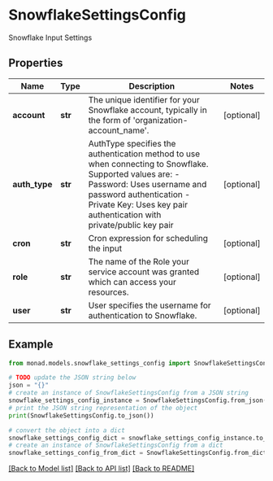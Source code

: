 # SnowflakeSettingsConfig

Snowflake Input Settings

## Properties

Name | Type | Description | Notes
------------ | ------------- | ------------- | -------------
**account** | **str** | The unique identifier for your Snowflake account, typically in the form of &#39;organization-account_name&#39;. | [optional] 
**auth_type** | **str** | AuthType specifies the authentication method to use when connecting to Snowflake. Supported values are: - Password: Uses username and password authentication - Private Key: Uses key pair authentication with private/public key pair | [optional] 
**cron** | **str** | Cron expression for scheduling the input | [optional] 
**role** | **str** | The name of the Role your service account was granted which can access your resources. | [optional] 
**user** | **str** | User specifies the username for authentication to Snowflake. | [optional] 

## Example

```python
from monad.models.snowflake_settings_config import SnowflakeSettingsConfig

# TODO update the JSON string below
json = "{}"
# create an instance of SnowflakeSettingsConfig from a JSON string
snowflake_settings_config_instance = SnowflakeSettingsConfig.from_json(json)
# print the JSON string representation of the object
print(SnowflakeSettingsConfig.to_json())

# convert the object into a dict
snowflake_settings_config_dict = snowflake_settings_config_instance.to_dict()
# create an instance of SnowflakeSettingsConfig from a dict
snowflake_settings_config_from_dict = SnowflakeSettingsConfig.from_dict(snowflake_settings_config_dict)
```
[[Back to Model list]](../README.md#documentation-for-models) [[Back to API list]](../README.md#documentation-for-api-endpoints) [[Back to README]](../README.md)


